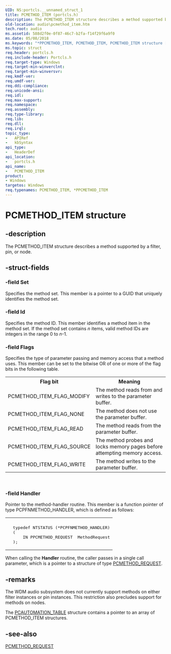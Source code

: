 ```yaml
---
UID: NS:portcls.__unnamed_struct_1
title: PCMETHOD_ITEM (portcls.h)
description: The PCMETHOD_ITEM structure describes a method supported by a filter, pin, or node.
old-location: audio\pcmethod_item.htm
tech.root: audio
ms.assetid: 588d2f0e-0f87-46c7-b2fa-f14f29f6a9f0
ms.date: 05/08/2018
ms.keywords: "*PPCMETHOD_ITEM, PCMETHOD_ITEM, PCMETHOD_ITEM structure [Audio Devices], PPCMETHOD_ITEM, PPCMETHOD_ITEM structure pointer [Audio Devices], audio.pcmethod_item, audpc-struct_58edb038-1bae-4846-8ce9-d0c0c052730c.xml, portcls/PCMETHOD_ITEM, portcls/PPCMETHOD_ITEM"
ms.topic: struct
req.header: portcls.h
req.include-header: Portcls.h
req.target-type: Windows
req.target-min-winverclnt: 
req.target-min-winversvr: 
req.kmdf-ver: 
req.umdf-ver: 
req.ddi-compliance: 
req.unicode-ansi: 
req.idl: 
req.max-support: 
req.namespace: 
req.assembly: 
req.type-library: 
req.lib: 
req.dll: 
req.irql: 
topic_type:
-	APIRef
-	kbSyntax
api_type:
-	HeaderDef
api_location:
-	portcls.h
api_name:
-	PCMETHOD_ITEM
product:
- Windows
targetos: Windows
req.typenames: PCMETHOD_ITEM, *PPCMETHOD_ITEM
---
```


# PCMETHOD_ITEM structure


## -description


The PCMETHOD_ITEM structure describes a method supported by a filter, pin, or node.


## -struct-fields




### -field Set

Specifies the method set. This member is a pointer to a GUID that uniquely identifies the method set.


### -field Id

Specifies the method ID. This member identifies a method item in the method set. If the method set contains <i>n</i> items, valid method IDs are integers in the range 0 to <i>n</i>-1.


### -field Flags

Specifies the type of parameter passing and memory access that a method uses. This member can be set to the bitwise OR of one or more of the flag bits in the following table.

<table>
<tr>
<th>Flag bit</th>
<th>Meaning</th>
</tr>
<tr>
<td>
PCMETHOD_ITEM_FLAG_MODIFY

</td>
<td>
The method reads from and writes to the parameter buffer.

</td>
</tr>
<tr>
<td>
PCMETHOD_ITEM_FLAG_NONE

</td>
<td>
The method does not use the parameter buffer.

</td>
</tr>
<tr>
<td>
PCMETHOD_ITEM_FLAG_READ

</td>
<td>
The method reads from the parameter buffer.

</td>
</tr>
<tr>
<td>
PCMETHOD_ITEM_FLAG_SOURCE

</td>
<td>
The method probes and locks memory pages before attempting memory access.

</td>
</tr>
<tr>
<td>
PCMETHOD_ITEM_FLAG_WRITE

</td>
<td>
The method writes to the parameter buffer.

</td>
</tr>
</table>
 


### -field Handler

Pointer to the method-handler routine. This member is a function pointer of type PCPFNMETHOD_HANDLER, which is defined as follows:

<div class="code"><span codelanguage=""><table>
<tr>
<th></th>
</tr>
<tr>
<td>
<pre>  typedef NTSTATUS (*PCPFNMETHOD_HANDLER)
  (
      IN PPCMETHOD_REQUEST  MethodRequest
  );</pre>
</td>
</tr>
</table></span></div>
When calling the <b>Handler</b> routine, the caller passes in a single call parameter, which is a pointer to a structure of type <a href="https://msdn.microsoft.com/library/windows/hardware/ff537705">PCMETHOD_REQUEST</a>.


## -remarks



The WDM audio subsystem does not currently support methods on either filter instances or pin instances. This restriction also precludes support for methods on nodes.

The <a href="https://msdn.microsoft.com/library/windows/hardware/ff537685">PCAUTOMATION_TABLE</a> structure contains a pointer to an array of PCMETHOD_ITEM structures.




## -see-also




<a href="https://msdn.microsoft.com/library/windows/hardware/ff537705">PCMETHOD_REQUEST</a>
 

 

